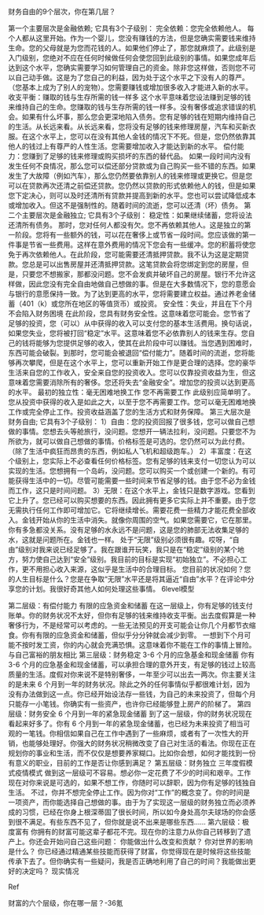 财务自由的9个层次，你在第几层？


第一个主要层次是金融依赖; 它具有3个子级别：
完全依赖：您完全依赖他人。
每个人都从这里开始。作为一个婴儿，您没有赚钱的方法，但是您确实需要钱来维持生命。您的父母就是为您而花钱的人。如果他们停止了，那您就麻烦了。此级别是入门级别，您绝对不应在任何时候做任何会使您回到此级别的事情。如果您成年后达到这个水平，您确实需要学习如何管理自己的资金。除非您这样做，否则您不可以自己动手做。这是为了您自己的利益，因为处于这个水平之下没有人的尊严。（您基本上成为了别人的宠物）。您需要赚钱或增加很多收入才能进入新的水平。
收支平衡：赚取的钱与生存所需的钱一样多
这个水平意味着您设法赚到足够的钱来维持自己的生命。您赚取的钱与生存所需的钱一样多。没有奢侈或追求错误的机会。如果有什么坏事，那么您会更深地陷入债务。您有足够的钱在短期内维持自己的生活。从长远来看。从长远来看，您将没有足够的钱来修理房屋，汽车和买新衣服。在这个水平上，您可以在没有其他人金钱的情况下不死。但是，您仍然依靠其他人的钱过上有尊严的人性生活。您需要增加收入才能达到新的水平。
偿付能力：您赚到了足够的钱来修理或购买损坏的东西的替代品。
如果一段时间内没有发生任何不良情况，那么您可以偿还部分贷款或为自己购买一些不错的东西。如果发生了大故障（例如汽车），那么您仍然要依靠别人的钱来修理或更换它。但是您可以在贷款再次还清之前偿还贷款。您仍然以贷款的形式依赖他人的钱，但是如果您下定决心，则可以及时还清所有贷款并提高到新的水平。您也可以尝试降低成本或增加收入。但这不是强制性的。随着时间的流逝，您可以还清（坏）债务。
第二个主要层次是金融独立; 它具有3个子级别：
稳定性：如果继续储蓄，您将设法还清所有债务。
那时，您对任何人都没有欠。您不再依赖其他人。这是独立的第一阶段。您将有一些额外的钱，可以花在奢侈上或节省一段时间。您应该做的第一件事是节省一些费用。这样在意外费用的情况下您会有一些缓冲。您的积蓄将使您免于再次依赖他人。在此阶段，您可能需要还清抵押贷款。我不认为这是定期贷款。您总是可以出售房屋并还清抵押贷款。这笔贷款会将您绑定到您的房屋，但是，只要您不想搬家，那都没问题。您不会发疯并破坏自己的房屋。银行不允许这样做，因此您没有完全自由地做自己想做的事。但是在大多数情况下，您的意愿会与银行的意愿保持一致。为了达到更高的水平，您将需要建立权益。通过养老金储蓄（401（k）或您所在地区的等值货币）或投资。
安全性：失业，并且在下个月不会陷入财务困境
在此阶段，您具有财务安全性。这意味着您可能会。您节省了足够的投资，您（可以）从中获得的收入可以支付您的基本生活费用。换句话说，如果您失业，您将被打回“稳定”水平。这意味着您不必依靠别人的钱来生存。您自己的钱将能够为您提供足够的收入，使其在此阶段中可以赚钱。当您遇到困难时，东西可能会破裂。到那时，您可能会被退回“偿付能力”。随着时间的流逝，您将能够再次攀爬，但是在这个水平上，您可以重新开始工作是更合理的选择。您的豪华生活来自您的工作收入，安全来自您的投资收入。您可以仅靠投资收益为生，但这意味着您需要消除所有的奢侈。您还将失去“金融安全”。增加您的投资以达到更高的水平。
最初的独立性：毫无困难地换工作 您不再需要工作
此级别应简单明了。您从投资中获得的收入是如此之大，以至于您不再需要工作。您可以毫无困难地换工作或完全停止工作。投资收益涵盖了您的生活方式和财务保障。
第三大层次是财务自由; 它具有3个子级别：
1）自由：您的投资回报了很多钱，您可以做自己想做的事情。您想去头等舱旅行，没问题。您想开一辆法拉利，没问题。只要您不为所欲为，就可以做自己想做的事情。价格标签是可选的。您仍然可以为此付费。（除了生活中疯狂而昂贵的东西，例如私人飞机和超级跑车。）
2）丰富度：在这个级别上，您实际上不必查看任何价格标签。您有足够的钱来支付一切您认为可以实现的生活。您想拥有一个岛屿，没问题。您可以购买一个或创建一个新的。有可能获得生活中的一切。尽管可能需要一些时间来节省足够的钱。由于您不必为金钱而工作，这只是时间问题。
3）无限：在这个水平上，金钱只是数字游戏。您看到它上升了。您已经可以购买想要的东西。因此拥有更多它实际上并不重要。由于您无需执行任何工作即可增加它。它将继续增长。需要花费一些精力才能花费全部收入。金钱开始从你的生活中消失。就像你周围的空气。如果您需要它，它在那里。你有多急都没关系。没有足够的水永远不是问题，这是您的肺部无法收集足够的水，这就是问题所在。金钱也一样。
处于“无限”级别必须很有趣。哎呀，“自由”级别对我来说已经足够了。我在跟谁开玩笑，我只是在“稳定”级别的某个地方，努力使自己达到“安全”级别。我目前的目标是实现“初始独立”。不必担心工作，更不用担心收入来源，这似乎是生活中的合理目标。
您目前的状况如何？您的人生目标是什么？您是在争取“无限”水平还是将其逼近“自由”水平？在评论中分享您的计划。我很好奇其他人如何处理这些事情。
6level模型

第二层级：有偿付能力 有限的应急资金和储蓄
在这一层级上，你有足够的钱支付账单。你的财务状况不太好，但你有足够的钱来维持收支平衡。出去度假算是一种奢侈行为，不是经常可以考虑的。一些无法预见的开支可能会让你几个月都节衣缩食。你有有限的应急资金和储蓄，但似乎分分钟就会减少到零。
一想到下个月可能不按时发工资，你的内心就会充满恐惧。这意味着你不能在工作的事情上冒险。与自己富裕的朋友相比
第三层级：财务稳定    3-6 个月的应急基金和现金储蓄
你有 3-6 个月的应急基金和现金储蓄，可以承担合理的意外开支，有足够的钱过上较高质量的生活。度假对你来说不是特别奢侈，一年至少可以出去一两次。你主要关注的是未来 6 个月到一年的财务状况。除此之外的任何事情似乎都很难计划，因为没有办法做到这一点。你已经开始设法存一些钱，为自己的未来投资了，但每个月只能存一小笔钱。你确实有一些资产，也许你已经能够登上房产的阶梯了。
第四层级：财务安全 6 个月到一年的紧急现金储蓄
到了这一层级，你的财务状况现在看起来好多了。你有 6 个月到一年的紧急现金储蓄，也已经为未来投资了相当可观的一笔钱。你相信如果自己在工作中遇到了一些麻烦，或者有了一次性大的开销，也能够处理好。你强大的财务状况稍微改变了自己对生活的看法。你现在正在规划你的事业和生活，而不仅仅是想要养家糊口。比如你会想，如何才能找到一份有意义的职业，目前的工作是否让你感到满足？
第五层级：财务独立  三年度假模式疫情模式
做到这一层级可不容易。想必你一定花费了不少的时间和艰辛。工作现在对你来说是可选的，如果不想工作，你随时可以辞职，因为你有足够的钱独自生活。
不过，你并不想完全停止工作。因为你对“工作”的概念变了。你的时间是一项资产，而你能选择自己想做的事。由于为了实现这一层级的财务独立而必须养成的习惯，已经在你身上根深蒂固了很长时间，所以如今身处高尔夫球场的你会感到很不满足。有些东西不见了，但你就是说不出来是哪些东西……
第六层级：极度富有
你拥有的财富可能这辈子都花不完。现在你的注意力从你自己转移到了遗产上。你还会开始问自己这些问题：
你能做出什么改变和贡献？
你对世界的影响是什么？
你已经通过精通某些技能而获得了财富，你觉得现在是时候将这些技能传承下去了。但你确实有一些疑问，我是否正确地利用了自己的时间？我能做出更好的决定吗？
现实情况

Ref

财富的六个层级，你在哪一层？-36氪



